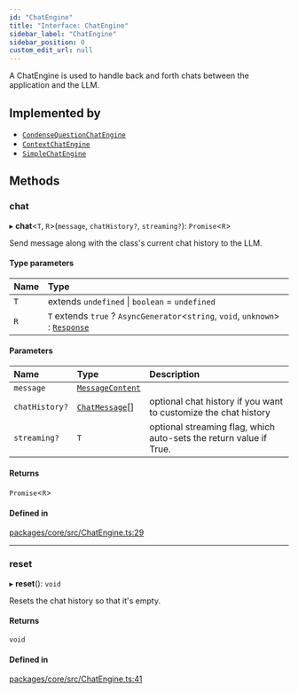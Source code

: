 ```yaml
---
id: "ChatEngine"
title: "Interface: ChatEngine"
sidebar_label: "ChatEngine"
sidebar_position: 0
custom_edit_url: null
---
```


A ChatEngine is used to handle back and forth chats between the application and the LLM.

## Implemented by

- [`CondenseQuestionChatEngine`](../classes/CondenseQuestionChatEngine.md)
- [`ContextChatEngine`](../classes/ContextChatEngine.md)
- [`SimpleChatEngine`](../classes/SimpleChatEngine.md)

## Methods

### chat

▸ **chat**<`T`, `R`\>(`message`, `chatHistory?`, `streaming?`): `Promise`<`R`\>

Send message along with the class's current chat history to the LLM.

#### Type parameters

| Name | Type                                                                                                       |
| :--- | :--------------------------------------------------------------------------------------------------------- |
| `T`  | extends `undefined` \| `boolean` = `undefined`                                                             |
| `R`  | `T` extends `true` ? `AsyncGenerator`<`string`, `void`, `unknown`\> : [`Response`](../classes/Response.md) |

#### Parameters

| Name           | Type                                   | Description                                                        |
| :------------- | :------------------------------------- | :----------------------------------------------------------------- |
| `message`      | [`MessageContent`](../#messagecontent) |                                                                    |
| `chatHistory?` | [`ChatMessage`](ChatMessage.md)[]      | optional chat history if you want to customize the chat history    |
| `streaming?`   | `T`                                    | optional streaming flag, which auto-sets the return value if True. |

#### Returns

`Promise`<`R`\>

#### Defined in

[packages/core/src/ChatEngine.ts:29](https://github.com/run-llama/LlamaIndexTS/blob/3552de1/packages/core/src/ChatEngine.ts#L29)

---

### reset

▸ **reset**(): `void`

Resets the chat history so that it's empty.

#### Returns

`void`

#### Defined in

[packages/core/src/ChatEngine.ts:41](https://github.com/run-llama/LlamaIndexTS/blob/3552de1/packages/core/src/ChatEngine.ts#L41)
